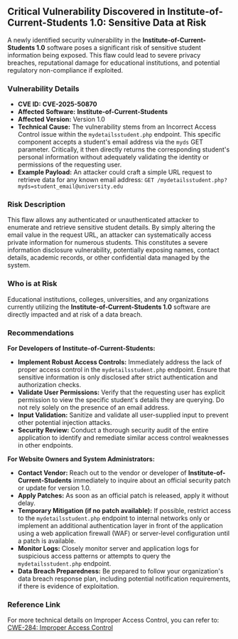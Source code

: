 ## Critical Vulnerability Discovered in Institute-of-Current-Students 1.0: Sensitive Data at Risk

A newly identified security vulnerability in the **Institute-of-Current-Students 1.0** software poses a significant risk of sensitive student information being exposed. This flaw could lead to severe privacy breaches, reputational damage for educational institutions, and potential regulatory non-compliance if exploited.

### Vulnerability Details

*   **CVE ID:** **CVE-2025-50870**
*   **Affected Software:** **Institute-of-Current-Students**
*   **Affected Version:** Version 1.0
*   **Technical Cause:** The vulnerability stems from an Incorrect Access Control issue within the `mydetailsstudent.php` endpoint. This specific component accepts a student's email address via the `myds` GET parameter. Critically, it then directly returns the corresponding student's personal information without adequately validating the identity or permissions of the requesting user.
*   **Example Payload:** An attacker could craft a simple URL request to retrieve data for any known email address:
    `GET /mydetailsstudent.php?myds=student_email@university.edu`

### Risk Description

This flaw allows any authenticated or unauthenticated attacker to enumerate and retrieve sensitive student details. By simply altering the email value in the request URL, an attacker can systematically access private information for numerous students. This constitutes a severe information disclosure vulnerability, potentially exposing names, contact details, academic records, or other confidential data managed by the system.

### Who is at Risk

Educational institutions, colleges, universities, and any organizations currently utilizing the **Institute-of-Current-Students 1.0** software are directly impacted and at risk of a data breach.

### Recommendations

**For Developers of Institute-of-Current-Students:**

*   **Implement Robust Access Controls:** Immediately address the lack of proper access control in the `mydetailsstudent.php` endpoint. Ensure that sensitive information is only disclosed after strict authentication and authorization checks.
*   **Validate User Permissions:** Verify that the requesting user has explicit permission to view the specific student's details they are querying. Do not rely solely on the presence of an email address.
*   **Input Validation:** Sanitize and validate all user-supplied input to prevent other potential injection attacks.
*   **Security Review:** Conduct a thorough security audit of the entire application to identify and remediate similar access control weaknesses in other endpoints.

**For Website Owners and System Administrators:**

*   **Contact Vendor:** Reach out to the vendor or developer of **Institute-of-Current-Students** immediately to inquire about an official security patch or update for version 1.0.
*   **Apply Patches:** As soon as an official patch is released, apply it without delay.
*   **Temporary Mitigation (if no patch available):** If possible, restrict access to the `mydetailsstudent.php` endpoint to internal networks only or implement an additional authentication layer in front of the application using a web application firewall (WAF) or server-level configuration until a patch is available.
*   **Monitor Logs:** Closely monitor server and application logs for suspicious access patterns or attempts to query the `mydetailsstudent.php` endpoint.
*   **Data Breach Preparedness:** Be prepared to follow your organization's data breach response plan, including potential notification requirements, if there is evidence of exploitation.

### Reference Link

For more technical details on Improper Access Control, you can refer to:
[CWE-284: Improper Access Control](https://cwe.mitre.org/data/definitions/284.html)